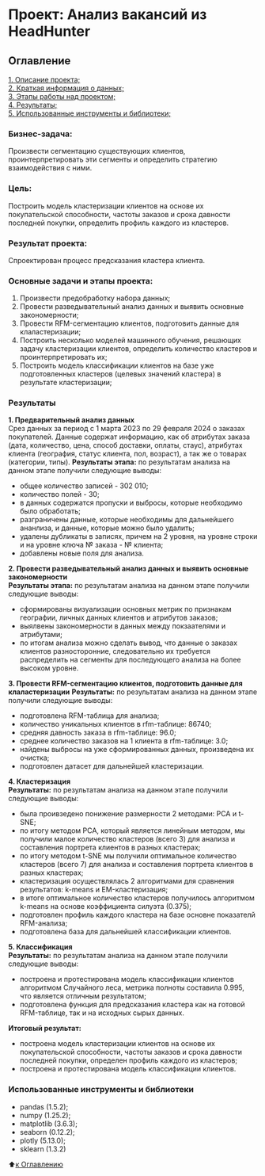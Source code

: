 # Проект: Анализ вакансий из HeadHunter

## Оглавление
[1. Описание проекта;](https://github.com/vadimkopytko/learning/blob/main/SkillFactory/PY-17_PROJECT-1/README.md#Описание-проекта)  
[2. Краткая информация о данных;](https://github.com/vadimkopytko/learning/blob/main/SkillFactory/PY-17_PROJECT-1/README.md#Краткая-информация-о-данных)  
[3. Этапы работы над проектом;](https://github.com/vadimkopytko/learning/blob/main/SkillFactory/PY-17_PROJECT-1/README.md#Этапы-работы-над-проектом)  
[4. Результаты;](https://github.com/vadimkopytko/learning/blob/main/SkillFactory/PY-17_PROJECT-1/README.md#Результаты)  
[5. Использованные инструменты и библиотеки;](https://github.com/vadimkopytko/learning/blob/main/SkillFactory/PY-17_PROJECT-1/README.md#Использованные-инструменты-и-библиотеки)   


### Бизнес-задача:
Произвести сегментацию существующих клиентов, проинтерпретировать эти сегменты и определить стратегию взаимодействия с ними.

### Цель:
Построить модель кластеризации клиентов на основе их покупательской способности, частоты заказов и срока давности последней покупки, определить профиль каждого из кластеров.

### Результат проекта:
Спроектирован процесс предсказания кластера клиента.

### Основные задачи и этапы проекта:
1. Произвести предобработку набора данных;
2. Провести разведывательный анализ данных и выявить основные закономерности;
3. Провести RFM-сегментацию клиентов, подготовить данные для клаластеризации;
4. Построить несколько моделей машинного обучения, решающих задачу кластеризации клиентов, определить количество кластеров и проинтерпретировать их;
5. Построить модель классификации клиентов на базе уже подготовленных кластеров (целевых значений кластера) в результате кластеризации;

### Результаты
**1. Предварительный анализ данных**  
Срез данных за период с 1 марта 2023 по 29 февраля 2024 о заказах покупателей. Данные содержат информацию, как об атрибутах заказа (дата, количество, цена, способ доставки, оплаты, стаус), атрибутах клиента (география, статус клиента, пол, возраст), а так же о товарах (категории, типы).
**Результаты этапа:** по результатам анализа на данном этапе получили следующие выводы:
* общее количество записей - 302 010;
* количество полей - 30;
* в данных содержатся пропуски и выбросы, которые необходимо было обработать;
* разграничены данные, которые необходимы для дальнейшего ананлиза, и данные, которые можно было удалить;
* удалены дубликаты в записях, причем на 2 уровня, на уровне строки и на уровне ключа № заказа - № клиента;
* добавлены новые поля для анализа.


**2. Провести разведывательный анализ данных и выявить основные закономерности**  
**Результаты этапа:**  по результатам анализа на данном этапе получили следующие выводы:
* сформированы визуализации основных метрик по признакам географии, личных данных клиентов и атрибутов заказов;
* выялвены закономерности в данных между покзаателями и атрибутами;
* по итогам анализа можно сделать вывод, что данные о заказах клиентов разносторонние, следовательно их требуется распределить на сегменты для последующего анализа на более высоком уровне.



**3. Провести RFM-сегментацию клиентов, подготовить данные для клаластеризации** 
**Результаты:** по результатам анализа на данном этапе получили следующие выводы:
* подготовлена RFM-таблица для анализа;
* количество уникальных клиентов в rfm-таблице: 86740;
* средняя давность заказа в rfm-таблице: 96.0;
* среднее количество заказов на 1 клиента в rfm-таблице: 3.0;
* найдены выбросы на уже сформированных данных, произведена их очистка;
* подготовлен датасет для дальнейшей кластеризации.

**4. Кластеризация**  
**Результаты:** по результатам анализа на данном этапе получили следующие выводы:
* была проивзедено понижение размерности 2 методами: PCA и t-SNE;
* по итогу методом PCA, который является линейным методом, мы получили малое количество кластеров (всего 3) для анализа и составления портрета клиентов в разных кластерах;
* по итогу методом t-SNE  мы получили оптимальное количество кластеров (всего 7) для анализа и составления портрета клиентов в разных кластерах;
* кластеризация осуществлялась 2 алгоритмами для сравнения результатов: k-means и EM-кластеризация;
*  в итоге оптимальное количество кластеров получилось алгоритмом k-means на основе коэффициента силуэта (0.375);
* подготовлен профиль каждого кластера на базе основне показателй RFM-анализа;
* подготовлена база для дальнейшей классификации клиентов.

**5. Классификация**  
**Результаты:** по результатам анализа на данном этапе получили следующие выводы:
* построена и протестирована модель классификации клиентов алгоритмом Случайного леса, метрика полноты составила 0.995, что является отличным результатом;
* подготовлена функция для предсказания кластера как на готовой RFM-таблице, так и на исходных сырых данных.

**Итоговый результат:**
* построена модель кластеризации клиентов на основе их покупательской способности, частоты заказов и срока давности последней покупки, определен профиль каждого из кластеров;
* построена и протестирована модель классификации клиентов.

### Использованные инструменты и библиотеки
- pandas (1.5.2);
- numpy (1.25.2);
- matplotlib (3.6.3);
- seaborn (0.12.2);
- plotly (5.13.0);
- sklearn (1.3.2)

:arrow_up:[к Оглавлению](https://github.com/vadimkopytko/learning/blob/main/SkillFactory/PY-17_PROJECT-1/README.md#Оглавление)
